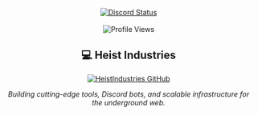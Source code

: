 <p align="center">
  <a href="https://cursi.ng">
    <img src="https://lanyard.kyrie25.dev/api/1150918662769881088?waveColor=fff&waveSpotifyColor=212121&gradient=fff&borderRadius=25px&bg=000" alt="Discord Status" />
  </a>
  <br><br>
  <img src="https://komarev.com/ghpvc/?username=csynholic&color=gray&style=plastic" alt="Profile Views" />
</p>

<h2 align="center">💻 Heist Industries</h2>

<p align="center">
  <a href="https://github.com/heistindustries">
    <img src="https://img.shields.io/badge/GitHub-HeistIndustries-000000?style=for-the-badge&logo=github&logoColor=white" alt="HeistIndustries GitHub" />
  </a>
</p>

<p align="center">
  <i>Building cutting-edge tools, Discord bots, and scalable infrastructure for the underground web.</i>
</p>
